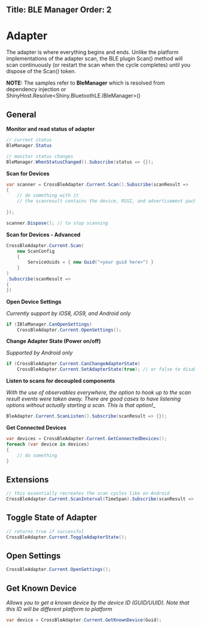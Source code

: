 Title: BLE Manager
Order: 2
---
# Adapter

The adapter is where everything begins and ends.  Unlike the platform implementations of the adapter scan, the BLE plugin Scan()
method will scan continuously (or restart the scan when the cycle completes) until you dispose of the Scan() token.

**NOTE:** The samples refer to **BleManager** which is resolved from dependency injection or ShinyHost.Resolve<Shiny.BluetoothLE.IBleManager>()

## General

**Monitor and read status of adapter**
```csharp
// current status
BleManager.Status

// monitor status changes
BleManager.WhenStatusChanged().Subscribe(status => {});
```

**Scan for Devices**

```csharp
var scanner = CrossBleAdapter.Current.Scan().Subscribe(scanResult => 
{
    // do something with it
    // the scanresult contains the device, RSSI, and advertisement packet
        
});

scanner.Dispose(); // to stop scanning
```


**Scan for Devices - Advanced**
```csharp
CrossBleAdapter.Current.Scan(
    new ScanConfig 
    {
        ServiceUuids = { new Guid("<your guid here>") }
    }
)
.Subscribe(scanResult => 
{
})
```

**Open Device Settings**

_Currently support by iOS8, iOS9, and Android only_
```csharp
if (IBleManager.CanOpenSettings)
    CrossBleAdapter.Current.OpenSettings();
```

**Change Adapter State (Power on/off)**

_Supported by Android only_
```csharp
if (CrossBleAdapter.Current.CanChangeAdapterState)
    CrossBleAdapter.Current.SetAdapterState(true); // or false to disable
```

**Listen to scans for decoupled components**

_With the use of observables everywhere, the option to hook up to the scan result events were taken away.  There are good cases to have listening options without actually starting a scan.  This is that option!__
```csharp
BleAdapter.Current.ScanListen().Subscribe(scanResult => {});
```

**Get Connected Devices**

```csharp
var devices = CrossBleAdapter.Current.GetConnectedDevices();
foreach (var device in devices)
{
    // do something
}
```

## Extensions
```csharp
// this essentially recreates the scan cycles like on Android
CrossBleAdapter.Current.ScanInterval(TimeSpan).Subscribe(scanResult => {});

```

## Toggle State of Adapter

```csharp
// returns true if successful
CrossBleAdapter.Current.ToggleAdapterState();
```

## Open Settings

```csharp
CrossBleAdapter.Current.OpenSettings();
```

## Get Known Device

_Allows you to get a known device by the device ID (GUID/UUID).  Note that this ID will be different platform to platform_
```csharp
var device = CrossBleAdapter.Current.GetKnownDevice(Guid);
```
